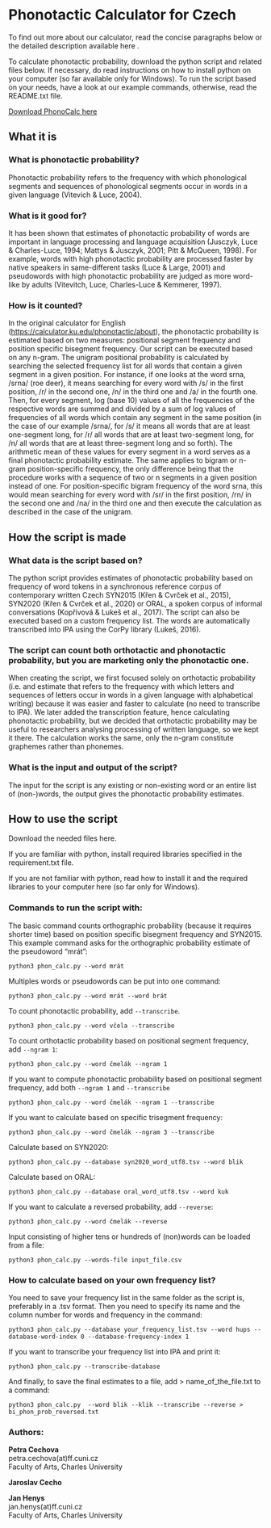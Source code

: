 # Phonotactic Calculator for Czech

To find out more about our calculator, read the concise paragraphs below or the detailed description available here <to be added>.

To calculate phonotactic probability, download the python script and related files below. If necessary, do read instructions on how to install python on your computer (so far available only for Windows). 
To run the script based on your needs, have a look at our example commands, otherwise, read the README.txt file.

[Download PhonoCalc here](https://github.com/phonocalc/phonocalc.github.io/blob/97e1c58662a31474d66a2523d636801ea71574a6/PhonoCalc.zip)
  

## What it is 

### What is phonotactic probability?
Phonotactic probability refers to the frequency with which phonological segments and sequences of phonological segments occur in words in a given language (Vitevich &
Luce, 2004).

### What is it good for?
It has been shown that estimates of phonotactic probability of words are important
in language processing and language acquisition (Jusczyk, Luce & Charles-Luce,
1994; Mattys & Jusczyk, 2001; Pitt & McQueen, 1998). For example, words with high
phonotactic probability are processed faster by native speakers in same-different
tasks (Luce & Large, 2001) and pseudowords with high phonotactic probability are
judged as more word-like by adults (Vitevitch, Luce, Charles-Luce & Kemmerer, 1997).

### How is it counted?
In the original calculator for English (https://calculator.ku.edu/phonotactic/about), the phonotactic probability is estimated based on two measures: positional segment frequency and position specific bisegment frequency. Our script can be executed based on any n-gram.
The unigram positional probability is calculated by searching the selected frequency list for all words that contain a given segment in a given position. For instance, if one looks at the word srna, /srna/ (roe deer), it means searching for every word with /s/ in the first position, /r/ in the second one, /n/ in the third one and /a/ in the fourth one. Then, for every segment, log (base 10) values of  all the frequencies of the respective words are summed and divided by a sum of log values of frequencies of all words which contain any segment in the same position (in the case of our example /srna/, for /s/ it means all words that are at least one-segment long, for /r/ all words that are at least two-segment long, for /n/ all words that are at least three-segment long and so forth). The arithmetic mean of these values for every segment in a word serves as a final phonotactic probability estimate. The same applies to bigram or n-gram position-specific frequency, the only difference being that the procedure works with a sequence of two or n segments in a given position instead of one. For position-specific bigram frequency of the word srna, this would mean searching for every word with /sr/ in the first position, /rn/ in the second one and /na/ in the third one and then execute the calculation as described in the case of the unigram.

## How the script is made

### What data is the script based on?
The python script provides estimates of phonotactic probability based
on frequency of word tokens in a synchronous reference corpus of contemporary
written Czech SYN2015 (Křen & Cvrček et al., 2015), SYN2020 (Křen & Cvrček et al., 2020) or ORAL, a spoken corpus of informal conversations (Kopřivová & Lukeš et al., 2017). The script can also be executed based on a custom frequency list. The words are automatically transcribed into IPA using the CorPy library (Lukeš, 2016). 

### The script can count both orthotactic and phonotactic probability, but you are marketing only the phonotactic one.
  
When creating the script, we first focused solely on orthotactic probability (i.e. and estimate that refers to the frequency with which letters and sequences of letters occur in words in a given language with alphabetical writing) because it was easier and faster to calculate (no need to transcribe to IPA). We later added the transcription feature, hence calculating phonotactic probability, but we decided that orthotactic probability may be useful to researchers analysing processing of written language, so we kept it there. The calculation works the same, only the n-gram constitute graphemes rather than phonemes.
  
### What is the input and output of the script?
The input for the script is any existing or non-existing word or an entire list of (non-)words, the output gives the phonotactic probability estimates.

## How to use the script

Download the needed files here.

If you are familiar with python, install required libraries specified in the requirement.txt file. 

If you are not familiar with python, read how to install it and the required libraries to your computer here (so far only for Windows). 

### Commands to run the script with:

The basic command counts orthographic probability (because it requires shorter time) based on position specific bisegment frequency and SYN2015. This example command asks for the orthographic probability estimate of the pseudoword “mrát”:
  
```
python3 phon_calc.py --word mrát
```
  
Multiples words or pseudowords can be put into one command:
```
python3 phon_calc.py --word mrát --word brát
```

To count phonotactic probability, add `--transcribe`.
```
python3 phon_calc.py --word včela --transcribe  
```

To count orthotactic probability based on positional segment frequency, add `--ngram 1`:
```
python3 phon_calc.py --word čmelák --ngram 1
```

If you want to compute phonotactic probability based on positional segment frequency, add both `--ngram 1` and `--transcribe`
```
python3 phon_calc.py --word čmelák --ngram 1 --transcribe
```

If you want to calculate based on specific trisegment frequency:
```
python3 phon_calc.py --word čmelák --ngram 3 --transcribe
```

Calculate based on SYN2020:
```
python3 phon_calc.py --database syn2020_word_utf8.tsv --word blik
```
  
Calculate based on ORAL:
```
python3 phon_calc.py --database oral_word_utf8.tsv --word kuk
```

If you want to calculate a reversed probability, add `--reverse`:
```
python3 phon_calc.py --word čmelák --reverse
```

Input consisting of higher tens or hundreds of (non)words can be loaded from a file:
```
python3 phon_calc.py --words-file input_file.csv
```

### How to calculate based on your own frequency list?
You need to save your frequency list in the same folder as the script is, preferably in a .tsv format. Then you need to specify its name and the column number for words and frequency in the command:
```
python3 phon_calc.py --database your_frequency_list.tsv --word hups --database-word-index 0 --database-frequency-index 1
```

If you want to transcribe your frequency list into IPA and print it:
```
python3 phon_calc.py --transcribe-database
```

And finally, to save the final estimates to a file, add > name_of_the_file.txt to a command:
```
python3 phon_calc.py  --word blik --klik --transcribe --reverse > bi_phon_prob_reversed.txt
```

### Authors:

**Petra Cechova**<br/>
petra.cechova(at)ff.cuni.cz<br/>
Faculty of Arts, Charles University

**Jaroslav Cecho**

**Jan Henys**<br/>
jan.henys(at)ff.cuni.cz<br/>
Faculty of Arts, Charles University
